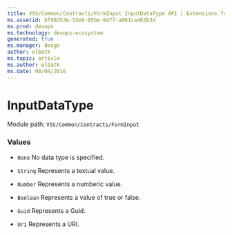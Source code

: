 ```yaml
---
title: VSS/Common/Contracts/FormInput InputDataType API | Extensions for Visual Studio Team Services
ms.assetid: bf98d53e-33e9-85be-6d77-a061ca463b3d
ms.prod: devops
ms.technology: devops-ecosystem
generated: true
ms.manager: douge
author: elbatk
ms.topic: article
ms.author: elbatk
ms.date: 08/04/2016
---
```


# InputDataType

Module path: `VSS/Common/Contracts/FormInput`

### Values

* `None` No data type is specified.

* `String` Represents a textual value.

* `Number` Represents a numberic value.

* `Boolean` Represents a value of true or false.

* `Guid` Represents a Guid.

* `Uri` Represents a URI.

